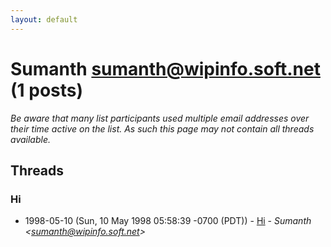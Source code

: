 ```yaml
---
layout: default
---
```


# Sumanth <sumanth@wipinfo.soft.net> (1 posts)

_Be aware that many list participants used multiple email addresses over their time active on the list. As such this page may not contain all threads available._

## Threads

### Hi
+ 1998-05-10 (Sun, 10 May 1998 05:58:39 -0700 (PDT)) - [Hi](/archive/1998/05/e2d4f9e1ab3863b5f8f8d0074b7d5c4cafa7e3f3e47ab2c99ba14ae27d19a24e) - _Sumanth \<sumanth@wipinfo.soft.net\>_

